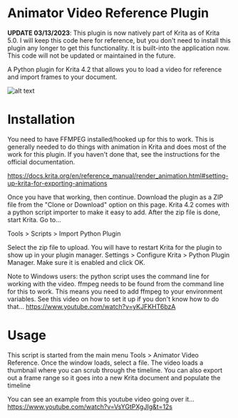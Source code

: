 # Animator Video Reference Plugin

**UPDATE 03/13/2023**: This plugin is now natively part of Krita as of Krita 5.0. I will keep this code here for reference, but you don't need to install this plugin any longer to get this functionality. It is built-into the application now. This code will not be updated or maintained in the future.

A Python plugin for Krita 4.2 that allows you to load a video for reference and import frames to your document.

![alt text](preview.png)


# Installation
You need to have FFMPEG installed/hooked up for this to work. This is generally needed to do things with animation in Krita and does most of the work for this plugin. If you haven't done that, see the instructions for the official documentation.

https://docs.krita.org/en/reference_manual/render_animation.html#setting-up-krita-for-exporting-animations

Once you have that working, then continue. Download the plugin as a ZIP file from the "Clone or Download" option on this page. Krita 4.2 comes with a python script importer to make it easy to add. After the zip file is done, start Krita. Go to...

Tools > Scripts > Import Python Plugin

Select the zip file to upload. You will have to restart Krita for the plugin to show up in your plugin manager. Settings > Configure Krita > Python Plugin Manager. Make sure it is enabled and click OK.

Note to Windows users: the python script uses the command line for working with the video. ffmpeg needs to be found from the command line for this to work. This means you need to add ffmpeg to your environment variables. See this video on how to set it up if you don't know how to do that... https://www.youtube.com/watch?v=yKJFKHT6bzA

# Usage
This script is started from the main menu Tools > Animator Video Reference. Once the window loads, select a file. The video loads a thumbnail where you can scrub through the timeline. You can also export out a frame range so it goes into a new Krita document and populate the timeline

You can see an example from this youtube video going over it... https://www.youtube.com/watch?v=VsYGtPXgJIg&t=12s

